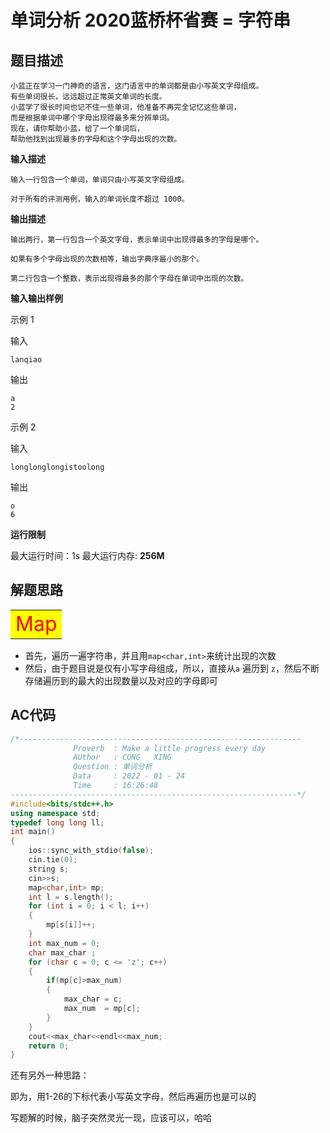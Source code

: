 # 单词分析 2020蓝桥杯省赛 = 字符串
## 题目描述
    小蓝正在学习一门神奇的语言，这门语言中的单词都是由小写英文字母组成。
    有些单词很长，远远超过正常英文单词的长度。
    小蓝学了很长时间也记不住一些单词，他准备不再完全记忆这些单词，
    而是根据单词中哪个字母出现得最多来分辨单词。
    现在，请你帮助小蓝，给了一个单词后，
    帮助他找到出现最多的字母和这个字母出现的次数。

**输入描述**

    输入一行包含一个单词，单词只由小写英文字母组成。

    对于所有的评测用例，输入的单词长度不超过 1000。

**输出描述**

    输出两行，第一行包含一个英文字母，表示单词中出现得最多的字母是哪个。
    
    如果有多个字母出现的次数相等，输出字典序最小的那个。

    第二行包含一个整数，表示出现得最多的那个字母在单词中出现的次数。

**输入输出样例**

示例 1

输入

    lanqiao

输出

    a
    2

示例 2

输入

    longlonglongistoolong

输出

    o
    6
**运行限制**

最大运行时间：1s
最大运行内存: **256M**

## 解题思路


<table><tr><td bgcolor = yellow ><font size = 6 color = red >Map</font></table></tr></td>

- 首先，遍历一遍字符串，并且用`map<char,int>`来统计出现的次数
- 然后，由于题目说是仅有小写字母组成，所以，直接从`a` 遍历到 `z`，然后不断存储遍历到的最大的出现数量以及对应的字母即可

## AC代码

```cpp
/*---------------------------------------------------------------
              Proverb  : Make a little progress every day         
              AUthor   : CONG   XING                               
              Question : 单词分析                              
              Data     : 2022 - 01 - 24
              Time     : 16:26:48
----------------------------------------------------------------*/
#include<bits/stdc++.h>
using namespace std;
typedef long long ll;
int main()
{
    ios::sync_with_stdio(false);
    cin.tie(0);                 
    string s;
    cin>>s;
    map<char,int> mp;
    int l = s.length();
    for (int i = 0; i < l; i++)
    {
        mp[s[i]]++;
    }
    int max_num = 0;
    char max_char ;
    for (char c = 0; c <= 'z'; c++)
    {
        if(mp[c]>max_num)
        {
            max_char = c;
            max_num  = mp[c];
        }
    }
    cout<<max_char<<endl<<max_num;                          
    return 0;                   
}
```
还有另外一种思路：

即为，用1-26的下标代表小写英文字母，然后再遍历也是可以的

写题解的时候，脑子突然灵光一现，应该可以，哈哈


